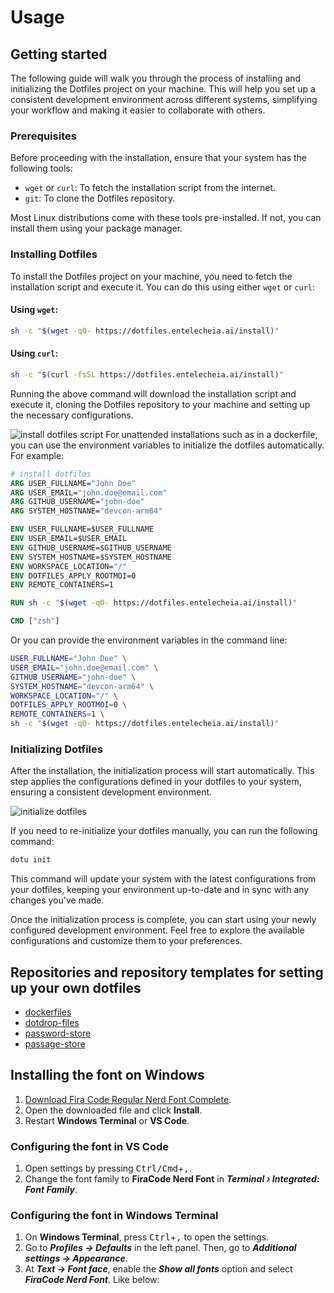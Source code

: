 # Usage

## Getting started

The following guide will walk you through the process of installing and initializing the Dotfiles project on your machine. This will help you set up a consistent development environment across different systems, simplifying your workflow and making it easier to collaborate with others.

### Prerequisites

Before proceeding with the installation, ensure that your system has the following tools:

- `wget` or `curl`: To fetch the installation script from the internet.
- `git`: To clone the Dotfiles repository.

Most Linux distributions come with these tools pre-installed. If not, you can install them using your package manager.

### Installing Dotfiles

To install the Dotfiles project on your machine, you need to fetch the installation script and execute it. You can do this using either `wget` or `curl`:

#### Using `wget`:

```bash
sh -c "$(wget -qO- https://dotfiles.entelecheia.ai/install)"
```

#### Using `curl`:

```bash
sh -c "$(curl -fsSL https://dotfiles.entelecheia.ai/install)"
```

Running the above command will download the installation script and execute it, cloning the Dotfiles repository to your machine and setting up the necessary configurations.

![install dotfiles script](https://github.com/entelecheia/dotfiles/blob/main/docs/figs/install_dotfiles_script.png?raw=true)
For unattended installations such as in a dockerfile, you can use the environment variables to initialize the dotfiles automatically. For example:

```dockerfile
# install dotfiles
ARG USER_FULLNAME="John Doe"
ARG USER_EMAIL="john.doe@email.com"
ARG GITHUB_USERNAME="john-doe"
ARG SYSTEM_HOSTNANE="devcon-arm64"

ENV USER_FULLNAME=$USER_FULLNAME
ENV USER_EMAIL=$USER_EMAIL
ENV GITHUB_USERNAME=$GITHUB_USERNAME
ENV SYSTEM_HOSTNAME=$SYSTEM_HOSTNAME
ENV WORKSPACE_LOCATION="/"
ENV DOTFILES_APPLY_ROOTMOI=0
ENV REMOTE_CONTAINERS=1

RUN sh -c "$(wget -qO- https://dotfiles.entelecheia.ai/install)"

CMD ["zsh"]
```

Or you can provide the environment variables in the command line:

```bash
USER_FULLNAME="John Doe" \
USER_EMAIL="john.doe@email.com" \
GITHUB_USERNAME="john-doe" \
SYSTEM_HOSTNAME="devcon-arm64" \
WORKSPACE_LOCATION="/" \
DOTFILES_APPLY_ROOTMOI=0 \
REMOTE_CONTAINERS=1 \
sh -c "$(wget -qO- https://dotfiles.entelecheia.ai/install)"
```

### Initializing Dotfiles

After the installation, the initialization process will start automatically. This step applies the configurations defined in your dotfiles to your system, ensuring a consistent development environment.

![initialize dotfiles](https://github.com/entelecheia/dotfiles/blob/main/docs/figs/initialize_dotfiles.png?raw=true)

If you need to re-initialize your dotfiles manually, you can run the following command:

```bash
dotu init
```

This command will update your system with the latest configurations from your dotfiles, keeping your environment up-to-date and in sync with any changes you've made.

Once the initialization process is complete, you can start using your newly configured development environment. Feel free to explore the available configurations and customize them to your preferences.

## Repositories and repository templates for setting up your own dotfiles

- [dockerfiles](https://github.com/entelecheia/dockerfiles)
- [dotdrop-files](https://github.com/entelecheia/dotdrop-files)
- [password-store](https://github.com/entelecheia/password-store)
- [passage-store](https://github.com/entelecheia/passage-store)

## Installing the font on **Windows**

1. [Download Fira Code Regular Nerd Font Complete](https://github.com/ryanoasis/nerd-fonts/raw/HEAD/patched-fonts/FiraCode/Regular/complete/Fira%20Code%20Regular%20Nerd%20Font%20Complete.ttf).
2. Open the downloaded file and click **Install**.
3. Restart **Windows Terminal** or **VS Code**.

### Configuring the font in **VS Code**

1. Open settings by pressing <kbd>Ctrl/Cmd</kbd>+<kbd>,</kbd>.
2. Change the font family to **FiraCode Nerd Font** in **_Terminal › Integrated: Font Family_**.

### Configuring the font in **Windows Terminal**

1. On **Windows Terminal**, press <kbd>Ctrl</kbd>+<kbd>,</kbd> to open the settings.
2. Go to **_Profiles -> Defaults_** in the left panel. Then, go to **_Additional settings -> Appearance_**.
3. At **_Text -> Font face_**, enable the **_Show all fonts_** option and select **_FiraCode Nerd Font_**. Like below:
